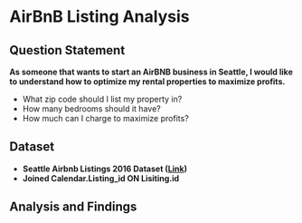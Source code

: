 # AirBnB Listing Analysis
## Question Statement

**As someone that wants to start an AirBNB business in Seattle, I would like to understand how to optimize my rental properties to maximize profits.** 

- What zip code should I list my property in?
- How many bedrooms should it have?
- How much can I charge to maximize profits?

## Dataset

- **Seattle Airbnb Listings 2016 Dataset ([Link](https://www.kaggle.com/datasets/alexanderfreberg/airbnb-listings-2016-dataset))**
- **Joined Calendar.Listing_id ON Lisiting.id**

## Analysis and Findings
